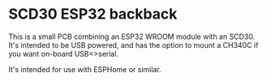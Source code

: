 # SCD30 ESP32 backback

This is a small PCB combining an ESP32 WROOM module with an SCD30. It's intended to be USB powered, and has the option to mount a CH340C if you want on-board USB<>serial.

It's intended for use with ESPHome or similar.

